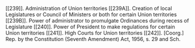 [[239]]. Administration of Union territories
[[239A]]. Creation of local Legislatures or Council of Ministers or both for certain Union territories
[[239B]]. Power of administrator to promulgate Ordinances during recess of Legislature
[[240]]. Power of President to make regulations for certain Union territories
[[241]]. High Courts for Union territories
[[242]]. [Coorg.] Rep. by the Constitution (Seventh Amendment) Act, 1956, s. 29 and Sch.